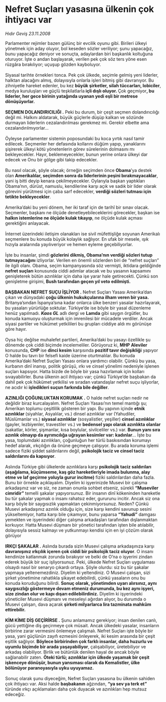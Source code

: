 # Nefret Suçları yasasına ülkenin çok ihtiyacı var

*Hıdır Geviş 23.11.2008*

<div class="taraf_structure_2col_1zq">
<div class="margen_n">



 <p>Parlamenter rejimler bazen gülünç bir evcilik oyunu gibi. Birileri ülkeyi yönetmek için aday oluyor, bol keseden sözler veriliyor; şunu yapacağız, bunu yapacağız deniyor ve sonuçta, adaylardan biri başkanlık koltuğuna oturuyor. İşte o andan başlayarak, verilen pek çok söz ters yöne esen rüzgâra bırakılıyor; uçuşup gözden kayboluyor. <br/><br/>Siyasal tarihte örnekleri tonca. Pek çok ülkede, seçimle gelmiş yeni liderler, halktan alacağını almış, dolayısıyla onlarla işleri bitmiş gibi davranıyor. Bu zihniyetle hareket edenler, bu kez <b>büyük şirketler, silah tüccarları, lobiciler</b>, medya kuruluşları ve güçlü teşkilatlarla<b> içli dışlı oluyor. </b>Çok geçmiyor<b>, bu liderler, her gece birinin yatağında uyanan yedi eşli bir metrese dönüşüyorlar. <br/><br/>SEÇMEN DOLANDIRICILIĞI .</b> Peki bu durum, bir çeşit seçmen dolandırıcılığı değil mi. Halkını aldatarak, büyük güçlerle düşüp kalkan ve sözünde durmayan liderlerin cezalandırılması gerekmez mi. Gerekir elbette ama cezalandırılmıyorlar... <br/><br/>Öyleyse parlamenter sistemin poposundaki bu koca yırtık nasıl tamir edilecek. Seçmenler her defasında kollarını düğüm yapıp, yanaklarını şişirerek ülkeyi kötü yönetenlerin görev sürelerinin dolmasını mı bekleyecekler. Hayır, beklemeyecekler, bunun yerine onlara ülkeyi dar edecek ve Onu bir gölge gibi takip edecekler. <br/><br/>Bu nasıl olacak, şöyle olacak; örneğin seçimden önce <b>Obama</b>’ya destek olan <b>Amerikalılar, seçimden sonra da liderlerinin peşini bırakmayacaklar</b>, yani iş bitti deyip kenara çekilmeyecekler. Oylarıyla başkan yaptıkları Obama’nın, dürüst, namuslu, kendilerine karşı açık ve sadık bir lider olarak görevini yürütmesi için çaba sarf edecekler, <b>verdiği sözleri tutması için tetikte bekleyecekler</b>. <br/><br/>Amerika’daki bu yeni dönem, her iki taraf için de tarihî bir sınav olacak. Seçmenler, başkanı ne ölçüde denetleyebileceklerini görecekler, başkan ise <b>halkın istemlerine ne ölçüde kulak tıkayıp</b>, ne ölçüde kulak açması gerektiğini anlayacak. <br/><br/>İnternet üzerindeki iletişim olanakları ise sivil müfettişliğe soyunan Amerikalı seçmenlere bu konuda büyük kolaylık sağlıyor. En ufak bir mesele, ışık hızıyla aralarında yayılıveriyor ve hemen eyleme geçebiliyorlar. <br/><br/>İşte bu insanlar, şimdi <b>gözlerini</b> <b>dikmiş, Obama’nın verdiği sözleri tutup tutmayacağını</b> izliyorlar. Verilen en önemli sözlerden biri de “nefret suçları” ile ilgili olanı. Obama, seçim kampanyasında söz vermişti, iktidara geldiğinde <b>nefret suçları</b> konusunda ciddi adımlar atacak ve bu yasanın kapsamını genişleterek bütün azınlıklar için daha işe yarar hale getirecekti. Çünkü son genişletme girişimi, <b>Bush tarafından geçen yıl veto edilmişti.</b> <b><br/><br/>BAŞBAKAN NEFRET SUÇU İŞLİYOR .</b> Nefret Suçları Yasası Amerika’dan çıkan ve dünyadaki <b>çoğu ülkenin hukukçularına ilham veren bir yasa. </b>Britanya’sından İspanya’sına kadar onlarca ülke benzeri yasalar hazırlayarak, bu yasaları yürürlüğe soktular. Türkiye’de ise böyle bir yasal düzenleme henüz yapılmadı. <b><i>Kaos GL</i></b> adlı dergi ve <b>Lamda</b> gibi saygın örgütler, bu konuda kamuoyu oluşturmak için imrenilesi bir mücadele verdiler. Ancak siyasi partiler ve hükümet yetkilileri bu grupları ciddiye aldı mı görünüşe göre hayır. <br/><br/>Oysa hiç değilse muhalefet partileri, Amerika’daki bu yasayı özellikle şu dönemde çok ciddi biçimde incelemeliler. Görüyoruz ki, <b>MHP</b> <b>Aleviler </b>konusunda, <b>CHP</b> ise <b>dinci kesim</b> karşısında <b>pozitif tavır değişikliği</b> yapıyor O halde bu tavrı bir felsefi kaide üzerine oturtmalılar. Bu konuda Amerika’daki Nefret Suçları Yasası onlara yardımcı olabilir. Çünkü bu yasa, kurbanın dinî inanışı, politik görüşü, ırkı ve cinsel yönelimi nedeniyle işlenen suçları kapsıyor. Hatta bizde de böyle bir yasa hazırlamak için kolları sıvayabilirler. Buna ülkenin acil ihtiyacı var; çünkü Türkiye’de başbakan da dahil pek çok hükümet yetkilisi ve sıradan vatandaşlar nefret suçu işliyorlar, ne acıdır ki <b>işledikleri suçun farkında bile değiller</b>. <b><br/><br/>AZINLIĞI ÇOĞUNLUKTAN KORUMAK .</b> O halde nefret suçları nedir ne değildir biraz kurcalayalım. Nefret Suçları Yasası’nın temel mantığı şu; Amerikan toplumu çeşitlilik gösteren bir yapı. Bu yapının içinde <b>etnik azınlıklar </b>(siyahlar, Asyalılar, vs.) dinsel azınlıklar var (Yahudiler, Müslümanlar vs.) <b>siyasal azınlıklar</b> (sosyalistler, yeşiller) <b>cinsel azınlıklar</b> (gayler, lezbiyenler, travestiler vs.) ve <b>bedensel yapı olarak azınlıkta olanlar</b> (sakatlar, körler, şişmanlar, kısa boylular, sivilceliler vs.) var. <b>Bunun yanı sıra azınlık olmayıp da ayrımcılığa uğrayan kesimler var: kadınlar</b>... İşte bu yasa, toplumdaki azınlıkları, çoğunluğun her türlü baskısından korumayı hedef alarak, ırkçılığın da önüne geçmeye çalışıyor. Bu arada koruma işlemi sadece fiziki şiddet saldırılarını değil, <b>psikolojik taciz ve cinsel taciz saldırılarını da kapsıyor</b>. <br/><br/>Aslında Türkiye gibi ülkelerde azınlıklara karşı <b>psikolojik taciz saldırıları (aşağılama, küçümseme, kaş göz hareketleriyle imada bulunma, alay etme ve laf geçirme yoluyla gurur incitme)</b> fiziki saldırılardan daha fazla. Bunu bir örnekle açıklayalım. Diyelim ki işyerinizde Musevi bir çalışma arkadaşınız var ve siz, ne zaman onunla sohbet etseniz, sürekli <b>“Museviler cimridir”</b> temelli şakalar yapıyorsunuz. Bir insanın dinî kökeninden hareketle bu tür şakalar yapmak o insanı rahatsız eder, gururunu incitir. Ancak siz ona karşı böyle bir saygısızlık yapmaktan çekinmiyorsunuz. Neden? Çünkü Musevi arkadaşınız azınlık olduğu için, size karşı kendini savunup sesini yükseltemiyor, hatta karşı bile çıkamıyor, bunu yaparsa <b>“Yahudi”</b> damgası yemekten ve işyerindeki diğer çalışma arkadaşları tarafından dışlanmaktan korkuyor. Hatta Musevi düşmanı bir yönetici tarafından işten bile atılabilir, dolayısıyla sessiz kalmayı ve yutkunmayı kendisi için en iyi çözüm olarak görüyor<b> <br/><br/>IRKÇI ŞAKALAR .</b> Aslında burada sizin Musevi çalışma arkadaşınıza karşı <b>davranışınız ırkçılık içeren çok ciddi bir psikolojik taciz oluyor</b>. O insanı kendinize katlanmak zorunda bırakıyor ve belki de O’na o işyerini zindan ederek büyük bir suç işliyorsunuz. Peki, ülkede Nefret Suçları uygulaması olsaydı nasıl bir senaryo çıkardı ortaya. Şöyle olurdu: siz bu tür şakalar yapmaya yeltenemezdiniz. Diyelim ki yeltendiniz. O Musevi çalışan, sizi şirket yönetimine rahatlıkla şikayet edebilirdi, çünkü yasaların onu bu konuda koruduğunu bilirdi. <b>Sonuç olarak, yönetimden uyarı alırsınız, aynı saygısızlığı göstermeye devam etmeniz durumunda, bu kez aynı işyeri, size zindan olur ve kapı dışarı edilebilirdiniz.</b> Diyelim ki işyerindeki yöneticiler Musevi düşmanı ve meseleyi ağırdan alıyor, bu durumda o Musevi çalışan, dava açarak <b>şirketi milyarlarca lira tazminata mahkûm ettirebilir. <br/><br/>KİM KİME DİŞ GEÇİRİRSE .</b> Şunu anlamamız gerekiyor; insan denilen canlı, gücü yettiğine diş geçirmeye çok müsait. Ancak ülkedeki yasalar, insanların birbirine zarar vermesini önlemeye çalışmalı. Nefret Suçları işte böyle bir yasa, yani güçlünün zayıfı ezmesini önleyerek, iki kesim arasında bir çeşit eşitlik sağlıyor. <b>Böylece birbirinden çok farklı insanlar, daha huzurlu ve uyumlu biçimde bir arada yaşayabiliyor</b>, çalışabiliyor, üretebiliyor ve arkadaş olabiliyor. Birlik ve bütünlük denilen hayal de ancak böyle sağlanabilir zaten. <b>Öteki türlü; azınlıklar için ülkede yaşamak bir çeşit işkenceye dönüşür, bunun yansıması olarak da Kemalistler, ülke bölünüyor paranoyasıyla uyku uyuyamaz.</b> <br/><br/>Sonuç olarak şunu diyeceğim, Nefret Suçları yasasına bu ülkenin sahiden çok ihtiyacı var. Aksi halde <b>başbakanın</b> ağzından, <b>“ya sev ya terk et”</b> türünde ırkçı açıklamaları daha çok duyacak ve azınlıkları hep mutsuz edeceğiz.</p>

<br/>


<div id="taraf_not">
</div>

</div>


</div>
